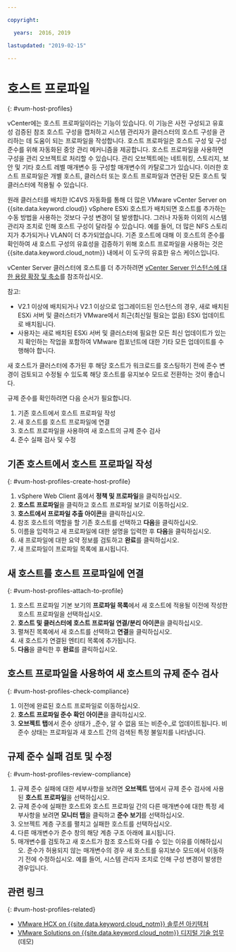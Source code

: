 ```yaml
---

copyright:

  years:  2016, 2019

lastupdated: "2019-02-15"

---
```


#	호스트 프로파일
{: #vum-host-profiles}

vCenter에는 호스트 프로파일이라는 기능이 있습니다. 이 기능은 사전 구성되고 유효성 검증된 참조 호스트 구성을 캡처하고 시스템 관리자가 클러스터의 호스트 구성을 관리하는 데 도움이 되는 프로파일을 작성합니다. 호스트 프로파일은 호스트 구성 및 구성 준수를 위해 자동화된 중앙 관리 메커니즘을 제공합니다. 호스트 프로파일을 사용하면 구성을 관리 오브젝트로 처리할 수 있습니다. 관리 오브젝트에는 네트워킹, 스토리지, 보안 및 기타 호스트 레벨 매개변수 등 구성할 매개변수의 카탈로그가 있습니다. 이러한 호스트 프로파일은 개별 호스트, 클러스터 또는 호스트 프로파일과 연관된 모든 호스트 및 클러스터에 적용될 수 있습니다.

원래 클러스터를 배치한 IC4VS 자동화를 통해 더 많은 VMware vCenter Server on {{site.data.keyword.cloud}} vSphere ESXi 호스트가 배치되면 호스트를 추가하는 수동 방법을 사용하는 것보다 구성 변경이 덜 발생합니다. 그러나 자동화 이외의 시스템 관리자 조치로 인해 호스트 구성이 달라질 수 있습니다. 예를 들어, 더 많은 NFS 스토리지가 추가되거나 VLAN이 더 추가되었습니다. 기존 호스트에 대해 이 호스트의 준수를 확인하여 새 호스트 구성의 유효성을 검증하기 위해 호스트 프로파일을 사용하는 것은 {{site.data.keyword.cloud_notm}} 내에서 이 도구의 유효한 유스 케이스입니다.

vCenter Server 클러스터에 호스트를 더 추가하려면 [vCenter Server 인스턴스에 대한 용량 확장 및 축소](/docs/services/vmwaresolutions/vcenter?topic=vmware-solutions-vc_addingremovingservers)를 참조하십시오.

참고:
*	V2.1 이상에 배치되거나 V2.1 이상으로 업그레이드된 인스턴스의 경우, 새로 배치된 ESXi 서버 및 클러스터가 VMware에서 최근(최신일 필요는 없음) ESXi 업데이트로 배치됩니다.
*	사용자는 새로 배치된 ESXi 서버 및 클러스터에 필요한 모든 최신 업데이트가 있는지 확인하는 작업을 포함하여 VMware 컴포넌트에 대한 기타 모든 업데이트를 수행해야 합니다.

새 호스트가 클러스터에 추가된 후 해당 호스트가 워크로드를 호스팅하기 전에 준수 변경이 검토되고 수정될 수 있도록 해당 호스트를 유지보수 모드로 전환하는 것이 좋습니다.

규제 준수를 확인하려면 다음 순서가 필요합니다.
1.	기존 호스트에서 호스트 프로파일 작성
2.	새 호스트를 호스트 프로파일에 연결
3.	호스트 프로파일을 사용하여 새 호스트의 규제 준수 검사
4.	준수 실패 검사 및 수정

##	기존 호스트에서 호스트 프로파일 작성
{: #vum-host-profiles-create-host-profile}

1.	vSphere Web Client 홈에서 **정책 및 프로파일**을 클릭하십시오.
2.	**호스트 프로파일**을 클릭하고 호스트 프로파일 보기로 이동하십시오.
3.	**호스트에서 프로파일 추출 아이콘**을 클릭하십시오.
4.	참조 호스트의 역할을 할 기존 호스트를 선택하고 **다음**을 클릭하십시오.
5.	이름을 입력하고 새 프로파일에 대한 설명을 입력한 후 **다음**을 클릭하십시오.
6.	새 프로파일에 대한 요약 정보를 검토하고 **완료**를 클릭하십시오.
7.	새 프로파일이 프로파일 목록에 표시됩니다.

##	새 호스트를 호스트 프로파일에 연결
{: #vum-host-profiles-attach-to-profile}

1.	호스트 프로파일 기본 보기의 **프로파일 목록**에서 새 호스트에 적용될 이전에 작성한 호스트 프로파일을 선택하십시오.
2.	**호스트 및 클러스터에 호스트 프로파일 연결/분리 아이콘**을 클릭하십시오.
3.	펼쳐진 목록에서 새 호스트를 선택하고 **연결**을 클릭하십시오.
4.	새 호스트가 연결된 엔티티 목록에 추가됩니다.
5.	**다음**을 클릭한 후 **완료**를 클릭하십시오.

##	호스트 프로파일을 사용하여 새 호스트의 규제 준수 검사
{: #vum-host-profiles-check-compliance}

1.	이전에 완료된 호스트 프로파일로 이동하십시오.
2.	**호스트 프로파일 준수 확인 아이콘**을 클릭하십시오.
3.	**오브젝트 탭**에서 준수 상태가 _준수, 알 수 없음 또는 비준수_로 업데이트됩니다. 비준수 상태는 프로파일과 새 호스트 간의 검색된 특정 불일치를 나타냅니다.

##	규제 준수 실패 검토 및 수정
{: #vum-host-profiles-review-compliance}

1. 규제 준수 실패에 대한 세부사항을 보려면 **오브젝트** 탭에서 규제 준수 검사에 사용된 **호스트 프로파일**을 선택하십시오.
2. 규제 준수에 실패한 호스트와 호스트 프로파일 간의 다른 매개변수에 대한 특정 세부사항을 보려면 **모니터 탭**을 클릭하고 **준수 보기**를 선택하십시오.
3. 오브젝트 계층 구조를 펼치고 실패한 호스트를 선택하십시오.
4. 다른 매개변수가 준수 창의 해당 계층 구조 아래에 표시됩니다.
5. 매개변수를 검토하고 새 호스트가 참조 호스트와 다를 수 있는 이유를 이해하십시오. 준수가 허용되지 않는 매개변수의 경우 새 호스트를 유지보수 모드에서 이동하기 전에 수정하십시오. 예를 들어, 시스템 관리자 조치로 인해 구성 변경이 발생한 경우입니다.

## 관련 링크
{: #vum-host-profiles-related}

* [VMware HCX on {{site.data.keyword.cloud_notm}} 솔루션 아키텍처](https://www.ibm.com/cloud/garage/files/HCX_Architecture_Design.pdf)
* [VMware Solutions on {{site.data.keyword.cloud_notm}} 디지털 기술 업무](https://ibm-dte.mybluemix.net/ibm-vmware)(데모)
